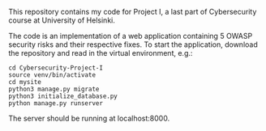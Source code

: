 This repository contains my code for Project I, a last part of Cybersecurity course at University of Helsinki.

The code is an implementation of a web application containing 5 OWASP security risks and their respective fixes. To start the application, download the repository and read in the virtual environment, e.g.:
```
cd Cybersecurity-Project-I
source venv/bin/activate
cd mysite
python3 manage.py migrate
python3 initialize_database.py 
python manage.py runserver
```
The server should be running at localhost:8000.
